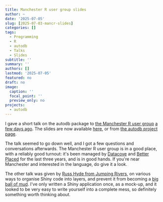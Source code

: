 ```yaml
---
title: Manchester R user group slides
author: ~
date: '2025-07-05'
slug: [2025-07-03-mancr-slides]
categories: []
tags:
  - Programming
  - R
  - autodb
  - Talks
  - Slides
subtitle: ''
summary: ''
authors: []
lastmod: '2025-07-05'
featured: no
draft: no
image:
  caption: ''
  focal_point: ''
  preview_only: no
projects:
  - autodb
---
```


I gave a short talk on the autodb package to [the Manchester R user group](https://www.meetup.com/Manchester-R/) [a few days ago](https://www.meetup.com/manchester-r/events/303730429/).
The slides are now available [here](../../slides/2025-07-03-mancr/2025-07-03-mancr.html), or from [the autodb project page](../../project/autodb).

The talk seemed to go down well, and I got a few questions and conversations afterwards.
The Manchester R user group is in a good place, with a reliably good turnout: it's been managed by [Datacove](https://datacove.co.uk/) and [Better Placed](https://www.betterplaced.com) for the last three years, and is in good hands.
If you're near Manchester and interested in the language, do give it a look.

The other talk was given by [Russ Hyde from Jumping Rivers](https://www.jumpingrivers.com/authors/russ-hyde/),
on various ways to organise Shiny code into layers,
and prevent it from becoming a [big ball of mud](http://www.laputan.org/mud/mud.html).
I've only written a Shiny application once, as a mock-up, and it looked to be very easy to write yourself into a complete mess, so definitely something worth thinking about.
